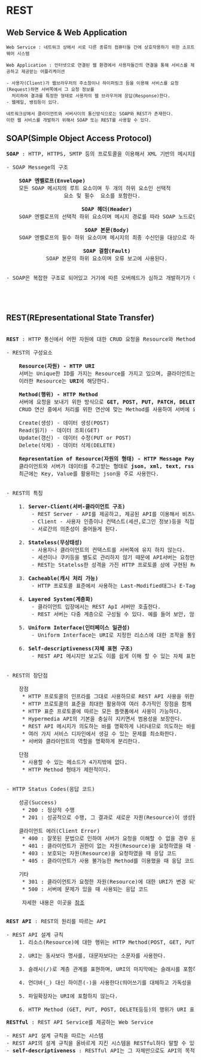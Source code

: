 # REST
## Web Service & Web Application
```
Web Service : 네트워크 상에서 서로 다른 종류의 컴퓨터들 간에 상호작용하기 위한 소프트웨어 시스템

Web Application : 인터넷으로 연결된 웹 환경에서 사용자들간의 연결을 통해 서비스를 제공하고 제공받는 어플리케이션
 
- 사용자(Client)가 웹브라우저의 주소창이나 하이퍼링크 등을 이용해 서비스를 요청(Request)하면 서버쪽에서 그 요청 정보를
  처리하여 결과를 특정한 형태로 사용자의 웹 브라우저에 응답(Response)한다.
- 웹메일, 뱅킹등이 있다.

네트워크상에서 클라이언트와 서버사이의 통신방식으로는 SOAP와 REST가 존재한다.
이런 웹 서비스를 개발하기 위해서 SOAP 또는 REST를 사용할 수 있다.
```
## SOAP(Simple Object Access Protocol)
<pre>
<b>SOAP</b> : HTTP, HTTPS, SMTP 등의 프로토콜을 이용해서 XML 기반의 메시지를 컴퓨터 네트워크상에서 전달할 수 있는 시스템

- SOAP Messege의 구조

    <b>SOAP 엔벨로프(Envelope)</b>
    모든 SOAP 메시지의 루트 요소이며 두 개의 하위 요소인 선택적 <Header> 요소 및 필수 <Body> 요소를 포함한다.
    
    <b>SOAP 헤더(Header)</b>
    SOAP 엔벨로프의 선택적 하위 요소이며 메시지 경로를 따라 SOAP 노드로만 처리될 애플리케이션 관련 정보를 전달하는 데 사용된다.
    
    <b>SOAP 본문(Body)</b>
    SOAP 엔벨로프의 필수 하위 요소이며 메시지의 최종 수신인을 대상으로 하는 정보를 포함한다.
    
    <b>SOAP 결함(Fault)</b>
    SOAP 본문의 하위 요소이며 오류 보고에 사용된다.
    
    
- SOAP은 복잡한 구조로 되어있고 거기에 따른 오버헤드가 심하고 개발하기가 어렵기 때문에 REST를 더 많이 사용한다.
</pre>
## REST(REpresentational State Transfer)
<pre>

<b>REST</b> : HTTP 통신에서 어떤 자원에 대한 CRUD 요청을 Resource와 Method로 표현하여 특정한 형태(json, xml)로 전달하는 방식

- REST의 구성요소

    <b>Resource(자원) - HTTP URI</b>
    서버는 Unique한 ID를 가지는 Resource를 가지고 있으며, 클라이언트는 이러한 Resource에 요청을 보낸다.
    이러한 Resource는 <b>URI</b>에 해당한다.

    <b>Method(행위) - HTTP Method</b>
    서버에 요청을 보내기 위한 방식으로 <b>GET, POST, PUT, PATCH, DELETE</b>가 있다.
    CRUD 연산 중에서 처리를 위한 연산에 맞는 Method를 사용하여 서버에 요청을 보내야 한다.

    Create(생성) - 데이터 생성(POST)
    Read(읽기) - 데이터 조회(GET)
    Update(갱신) - 데이터 수정(PUT or POST)
    Delete(삭제) - 데이터 삭제(DELETE)

    <b>Representation of Resource(자원의 형태) - HTTP Message Pay Load</b>
    클라이언트와 서버가 데이터를 주고받는 형태로 <b>json, xml, text, rss</b> 등이 있다.
    최근에는 Key, Value를 활용하는 json을 주로 사용한다.


- REST의 특징

    1. <b>Server-Client(서버-클라이언트 구조)</b>
        - REST Server - API를 제공하고, 제공된 API를 이용해서 비즈니스 로직 처리 및 저장을 책임진다.
        - Client - 사용자 인증이나 컨택스트(세션,로그인 정보)등을 직접 관리하고 책임진다.
        - 서로간의 의존성이 줄어들게 된다.

    2. <b>Stateless(무상태성)</b>
        - 사용자나 클라이언트의 컨택스트를 서버쪽에 유지 하지 않는다.
        - 세션이나 쿠키등을 별도로 관리하지 않기 때문에 API서버는 요청만을 들어오는 메시지로만 처리하기 때문에 구현이 단순하다.
        - REST는 Statelss한 성격을 가진 HTTP 프로토콜 상에 구현된 Resource Oriented Architecture (ROA) 설계 구조 입니다.
      
    3. <b>Cacheable(캐시 처리 가능)</b>
        - HTTP 프로토콜 표준에서 사용하는 Last-Modified태그나 E-Tag를 이용하면 캐싱 구현이 가능하다.

    4. <b>Layered System(계층화)</b>
        - 클라이언트 입장에서는 REST ApI 서버만 호출한다.
        - REST 서버는 다중 계층으로 구성될 수 있다. 예를 들어 보안, 암호화, 사용자 인증등등 추가하여 구조상의 유연성을 줄 수 있다.

    5. <b>Uniform Interface(인터페이스 일관성)</b>
        - Uniform Interface는 URI로 지정한 리소스에 대한 조작을 통일되고 한정적인 인터페이스로 수행하는 아키텍처 스타일

    6. <b>Self-descriptiveness(자체 표현 구조)</b>
        - REST API 메시지만 보고도 이를 쉽게 이해 할 수 있는 자체 표현 구조로 되어 있다.


- REST의 장단점

    장점
     * HTTP 프로토콜의 인프라를 그대로 사용하므로 REST API 사용을 위한 별도의 인프라를 구출할 필요가 없다.
     * HTTP 프로토콜의 표준을 최대한 활용하여 여러 추가적인 장점을 함께 가져갈 수 있게 해 준다.
     * HTTP 표준 프로토콜에 따르는 모든 플랫폼에서 사용이 가능하다.
     * Hypermedia API의 기본을 충실히 지키면서 범용성을 보장한다.
     * REST API 메시지가 의도하는 바를 명확하게 나타내므로 의도하는 바를 쉽게 파악할 수 있다.
     * 여러 가지 서비스 디자인에서 생길 수 있는 문제를 최소화한다.
     * 서버와 클라이언트의 역할을 명확하게 분리한다.

    단점
     * 사용할 수 있는 메소드가 4가지밖에 없다.
     * HTTP Method 형태가 제한적이다.


- HTTP Status Codes(응답 코드)
    
    성공(Success)
     * 200 : 정상적 수행
     * 201 : 성공적으로 수행, 그 결과로 새로운 자원(Resource)이 생성됨

    클라이언트 에러(Client Error)
     * 400 : 잘못된 문법으로 인하여 서버가 요청을 이해할 수 없을 경우 응답 코드 
     * 401 : 클라이언트가 권한이 없는 자원(Resource)을 요청하였을 때 응답 코드
     * 403 : 보호되는 자원(Resource)을 요청하였을 때 응답 코드
     * 405 : 클라이언트가 사용 불가능한 Method를 이용했을 때 응답 코드

    기타
     * 301 : 클라이언트가 요청한 자원(Resource)에 대한 URI가 변경 되었을 때 응답 코드
     * 500 : 서버에 문제가 있을 때 사용되는 응답 코드

     자세한 내용은 이곳을 <a href="https://brunch.co.kr/@leedongins/65">참조</a> 

</pre>
<pre>
<b>REST API</b> : REST의 원리를 따르는 API

- REST API 설계 규칙
    1. 리소스(Resource)에 대한 행위는 HTTP Method(POST, GET, PUT, DELETE)로 표현해야한다.

    2. URI는 동사보다 명사를, 대문자보다는 소문자를 사용한다.

    3. 슬래시(/)로 계층 관계를 표현하며, URI의 마지막에는 슬래시를 포함하지 않는다.

    4. 언더바(_) 대신 하이픈(-)을 사용한다(띄어쓰기를 대체하고 가독성을 높일 수 있다)

    5. 파일확장자는 URI에 포함하지 않는다.

    6. HTTP Method (GET, PUT, POST, DELETE등등)의 행위가 URI 표현으로 들어가서는 안된다.
</pre>
<pre>
<b>RESTful</b> : REST API Service를 제공하는 Web Service

- REST API 설계 규칙을 따르는 시스템
- REST API의 설계 규칙을 올바르게 지킨 시스템을 RESTful하다 말할 수 있다.
- <b>self-descriptiveness</b> : RESTful API는 그 자체만으로도 API의 목적이 무엇인지 쉽게 알 수 있습니다.
</pre>
